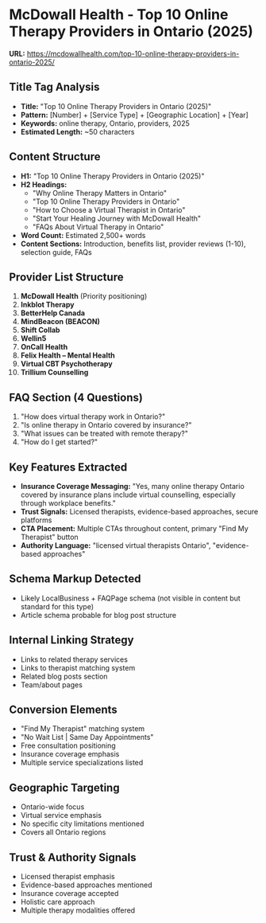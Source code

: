 # McDowall Health - Top 10 Online Therapy Providers in Ontario (2025)

**URL:** https://mcdowallhealth.com/top-10-online-therapy-providers-in-ontario-2025/

## Title Tag Analysis
- **Title:** "Top 10 Online Therapy Providers in Ontario (2025)"
- **Pattern:** [Number] + [Service Type] + [Geographic Location] + [Year]
- **Keywords:** online therapy, Ontario, providers, 2025
- **Estimated Length:** ~50 characters

## Content Structure
- **H1:** "Top 10 Online Therapy Providers in Ontario (2025)"
- **H2 Headings:**
  - "Why Online Therapy Matters in Ontario"
  - "Top 10 Online Therapy Providers in Ontario"
  - "How to Choose a Virtual Therapist in Ontario"
  - "Start Your Healing Journey with McDowall Health"
  - "FAQs About Virtual Therapy in Ontario"
- **Word Count:** Estimated 2,500+ words
- **Content Sections:** Introduction, benefits list, provider reviews (1-10), selection guide, FAQs

## Provider List Structure
1. **McDowall Health** (Priority positioning)
2. **Inkblot Therapy**
3. **BetterHelp Canada**
4. **MindBeacon (BEACON)**
5. **Shift Collab**
6. **Wellin5**
7. **OnCall Health**
8. **Felix Health – Mental Health**
9. **Virtual CBT Psychotherapy**
10. **Trillium Counselling**

## FAQ Section (4 Questions)
1. "How does virtual therapy work in Ontario?"
2. "Is online therapy in Ontario covered by insurance?"
3. "What issues can be treated with remote therapy?"
4. "How do I get started?"

## Key Features Extracted
- **Insurance Coverage Messaging:** "Yes, many online therapy Ontario covered by insurance plans include virtual counselling, especially through workplace benefits."
- **Trust Signals:** Licensed therapists, evidence-based approaches, secure platforms
- **CTA Placement:** Multiple CTAs throughout content, primary "Find My Therapist" button
- **Authority Language:** "licensed virtual therapists Ontario", "evidence-based approaches"

## Schema Markup Detected
- Likely LocalBusiness + FAQPage schema (not visible in content but standard for this type)
- Article schema probable for blog post structure

## Internal Linking Strategy
- Links to related therapy services
- Links to therapist matching system
- Related blog posts section
- Team/about pages

## Conversion Elements
- "Find My Therapist" matching system
- "No Wait List | Same Day Appointments"
- Free consultation positioning
- Insurance coverage emphasis
- Multiple service specializations listed

## Geographic Targeting
- Ontario-wide focus
- Virtual service emphasis
- No specific city limitations mentioned
- Covers all Ontario regions

## Trust & Authority Signals
- Licensed therapist emphasis
- Evidence-based approaches mentioned
- Insurance coverage accepted
- Holistic care approach
- Multiple therapy modalities offered
